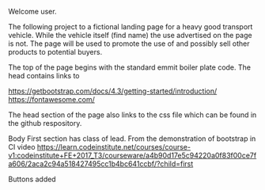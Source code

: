 Welcome user. 

The following project to a fictional landing page for a heavy good transport vehicle. While the vehicle itself (find name) the use advertised on the page is not. 
The page will be used to promote the use of and possibly sell other products to potential buyers. 

The top of the page begins with the standard emmit boiler plate code. 
The head contains links to 

https://getbootstrap.com/docs/4.3/getting-started/introduction/
https://fontawesome.com/

The head section of the page also links to the css file which can be found in the github respository. 

Body
First section has class of lead. From the demonstration of bootstrap in  CI video
https://learn.codeinstitute.net/courses/course-v1:codeinstitute+FE+2017_T3/courseware/a4b90d17e5c94220a0f83f00ce7fa606/2aca2c94a518427495cc1b4bc641ccbf/?child=first

Buttons added 
